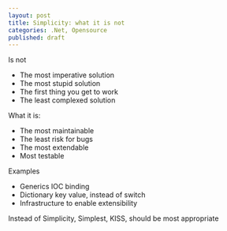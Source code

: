 ```yaml
---
layout: post
title: Simplicity: what it is not
categories: .Net, Opensource
published: draft
---
```


Is not
 - The most imperative solution
- The most stupid solution
- The first thing you get to work
- The least complexed solution

What it is:
- The most maintainable
- The least risk for bugs
- The most extendable
- Most testable


Examples
- Generics IOC binding
- Dictionary key value, instead of switch
- Infrastructure to enable extensibility


Instead of Simplicity, Simplest, KISS, should be most appropriate